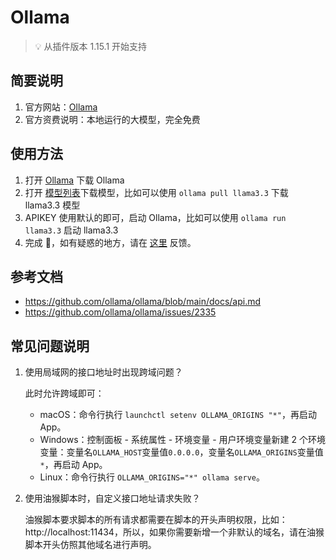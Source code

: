 # Ollama

> 💡 从插件版本 1.15.1 开始支持

## 简要说明

1. 官方网站：[Ollama](https://github.com/ollama/ollama)
2. 官方资费说明：本地运行的大模型，完全免费

## 使用方法

1. 打开 [Ollama](https://ollama.com) 下载 Ollama
2. 打开 [模型列表](https://ollama.com/library)下载模型，比如可以使用 `ollama pull llama3.3` 下载 llama3.3 模型
3. APIKEY 使用默认的即可，启动 Ollama，比如可以使用 `ollama run llama3.3` 启动 llama3.3
4. 完成 🎉，如有疑惑的地方，请在 [这里](https://github.com/immersive-translate/immersive-translate/issues/137) 反馈。

## 参考文档

- https://github.com/ollama/ollama/blob/main/docs/api.md
- https://github.com/ollama/ollama/issues/2335

## 常见问题说明

1. 使用局域网的接口地址时出现跨域问题？

   此时允许跨域即可：

   - macOS：命令行执行 `launchctl setenv OLLAMA_ORIGINS "*"`，再启动 App。
   - Windows：控制面板 - 系统属性 - 环境变量 - 用户环境变量新建 2 个环境变量：变量名`OLLAMA_HOST`变量值`0.0.0.0`，变量名`OLLAMA_ORIGINS`变量值`*`，再启动 App。
   - Linux：命令行执行 `OLLAMA_ORIGINS="*" ollama serve`。

2. 使用油猴脚本时，自定义接口地址请求失败？

   油猴脚本要求脚本的所有请求都需要在脚本的开头声明权限，比如：http://localhost:11434，所以，如果你需要新增一个非默认的域名，请在油猴脚本开头仿照其他域名进行声明。
